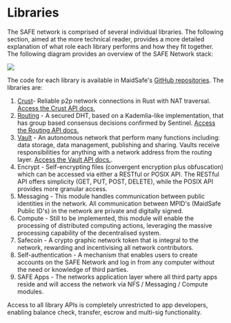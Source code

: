 # Libraries

The SAFE network is comprised of several individual libraries. The following section, aimed at the more technical reader, provides a more detailed explanation of what role each library performs and how they fit together. The following diagram provides an overview of the SAFE Network stack:

![](http://systemdocs.maidsafe.net/content/en/detail/img/stack.png)
    
The code for each library is available in MaidSafe's [GitHub repositories](https://github.com/maidsafe). The libraries are:

1.  [Crust](http://systemdocs.maidsafe.net/content/en/detail/Crust.html)- Reliable p2p network connections in Rust with NAT traversal. [Access the Crust API docs.](http://maidsafe.net/crust/crust/)
2.  [Routing](http://systemdocs.maidsafe.net/content/en/detail/Routing.html) - A secured DHT, based on a Kademlia-like implementation, that has group based consensus decisions confirmed by Sentinel. [Access the Routing API docs.](http://maidsafe.net/routing/routing/)
3.  [Vault](https://github.com/maidsafe/maidsafe_vault) - An autonomous network that perform many functions including: data storage, data management, publishing and sharing. Vaults receive responsibilities for anything with a network address from the routing layer. [Access the Vault API docs.](http://maidsafe.net/maidsafe_vault/maidsafe_vault/index.html). 
4.  Encrypt - Self-encrypting files (convergent encryption plus obfuscation) which can be accessed via either a RESTful or POSIX API. The RESTful API offers simplicity (GET, PUT, POST, DELETE), while the POSIX API provides more granular access.
5.  Messaging - This module handles communication between public identities in the network. All communication between MPID's (MaidSafe Public ID's) in the network are private and digitally signed.
6.  Compute - Still to be implemented, this module will enable the processing of distributed computing actions, leveraging the massive processing capability of the decentralised system.
7.  Safecoin - A crypto graphic network token that is integral to the network, rewarding and incentivising all network contributors.
8.  Self-authentication - A mechanism that enables users to create accounts on the SAFE Network and log in from any computer without the need or knowledge of third parties.
9. SAFE Apps -  The networks application layer where all third party apps reside and will access the network via NFS / Messaging / Compute modules.

Access to all library APIs is completely unrestricted to app developers, enabling balance check, transfer, escrow and multi-sig functionality.   

